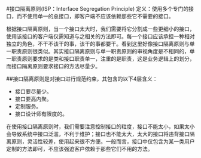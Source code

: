 #接口隔离原则(ISP：Interface Segregation Principle)
定义：使用多个专门的接口，而不使用单一的总接口，即客户端不应该依赖那些它不需要的接口。  

根据接口隔离原则，当一个接口太大时，我们需要将它分割成一些更细小的接口，使用该接口的客户端仅需知道与之相关的方法即可。每一个接口应该承担一种相对独立的角色，不干不该干的事，该干的事都要干。看到这里好像接口隔离原则与单一职责原则很类似。其实接口隔离原则与单一职责原则的审视角度是不相同的，单一职责原则要求的是类和接口职责单一，注重的是职责，这是业务逻辑上的划分，而接口隔离原则要求接口的方法尽量少。    
  
##接口隔离原则是对接口进行规范约束，其包含的以下4层含义：
 * 接口要尽量少。
 * 接口要高内聚。
 * 定制服务。
 * 接口设计师有限度的。 
  
 在使用接口隔离原则时，我们需要注意控制接口的粒度，接口不能太小，如果太小会导致系统中接口泛滥，不利于维护；接口也不能太大，太大的接口将违背接口隔离原则，灵活性较差，使用起来很不方便。一般而言，接口中仅包含为某一类用户定制的方法即可，不应该强迫客户依赖于那些它们不用的方法。